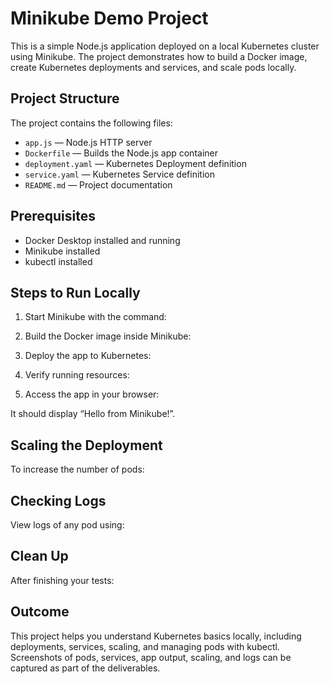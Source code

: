 # Minikube Demo Project

This is a simple Node.js application deployed on a local Kubernetes cluster using Minikube. The project demonstrates how to build a Docker image, create Kubernetes deployments and services, and scale pods locally.

## Project Structure

The project contains the following files:

- `app.js` — Node.js HTTP server
- `Dockerfile` — Builds the Node.js app container
- `deployment.yaml` — Kubernetes Deployment definition
- `service.yaml` — Kubernetes Service definition
- `README.md` — Project documentation

## Prerequisites

- Docker Desktop installed and running
- Minikube installed
- kubectl installed

## Steps to Run Locally

1. Start Minikube with the command:


2. Build the Docker image inside Minikube:


3. Deploy the app to Kubernetes:


4. Verify running resources:


5. Access the app in your browser:

It should display “Hello from Minikube!”.

## Scaling the Deployment

To increase the number of pods:

## Checking Logs

View logs of any pod using:

## Clean Up

After finishing your tests:

## Outcome

This project helps you understand Kubernetes basics locally, including deployments, services, scaling, and managing pods with kubectl. Screenshots of pods, services, app output, scaling, and logs can be captured as part of the deliverables.


